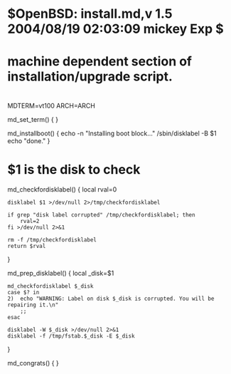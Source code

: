 #	$OpenBSD: install.md,v 1.5 2004/08/19 02:03:09 mickey Exp $
#
# machine dependent section of installation/upgrade script.
#

MDTERM=vt100
ARCH=ARCH

md_set_term() {
}

md_installboot() {
	echo -n "Installing boot block..."
	/sbin/disklabel -B $1
	echo "done."
}

# $1 is the disk to check
md_checkfordisklabel() {
	local rval=0

	disklabel $1 >/dev/null 2>/tmp/checkfordisklabel

	if grep "disk label corrupted" /tmp/checkfordisklabel; then
		rval=2
	fi >/dev/null 2>&1

	rm -f /tmp/checkfordisklabel
	return $rval
}

md_prep_disklabel() {
	local _disk=$1

	md_checkfordisklabel $_disk
	case $? in
	2)	echo "WARNING: Label on disk $_disk is corrupted. You will be repairing it.\n"
		;;
	esac

	disklabel -W $_disk >/dev/null 2>&1
	disklabel -f /tmp/fstab.$_disk -E $_disk
}

md_congrats() {
}
